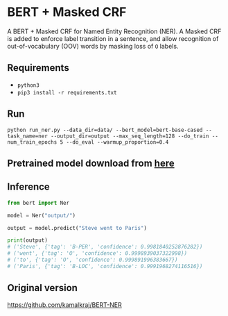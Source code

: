 # BERT + Masked CRF

A BERT + Masked CRF for Named Entity Recognition (NER). A Masked CRF is added to enforce label transition in a sentence, and allow recognition of out-of-vocabulary (OOV) words by masking loss of `O` labels.

## Requirements

-  `python3`
- `pip3 install -r requirements.txt`

## Run

`python run_ner.py --data_dir=data/ --bert_model=bert-base-cased --task_name=ner --output_dir=output --max_seq_length=128 --do_train --num_train_epochs 5 --do_eval --warmup_proportion=0.4`

## Pretrained model download from [here](https://drive.google.com/file/d/1hmj1zC6xipR7KTT04bJpSUPNU1pRuI7h/view?usp=sharing)

## Inference

```python
from bert import Ner

model = Ner("output/")

output = model.predict("Steve went to Paris")

print(output)
# ('Steve', {'tag': 'B-PER', 'confidence': 0.9981840252876282})
# ('went', {'tag': 'O', 'confidence': 0.9998939037322998})
# ('to', {'tag': 'O', 'confidence': 0.999891996383667})
# ('Paris', {'tag': 'B-LOC', 'confidence': 0.9991968274116516})

```

## Original version
https://github.com/kamalkraj/BERT-NER